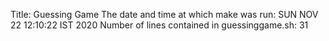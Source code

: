 Title: Guessing Game
The date and time at which make was run: SUN NOV 22 12:10:22 IST 2020
Number of lines contained in guessinggame.sh: 31
